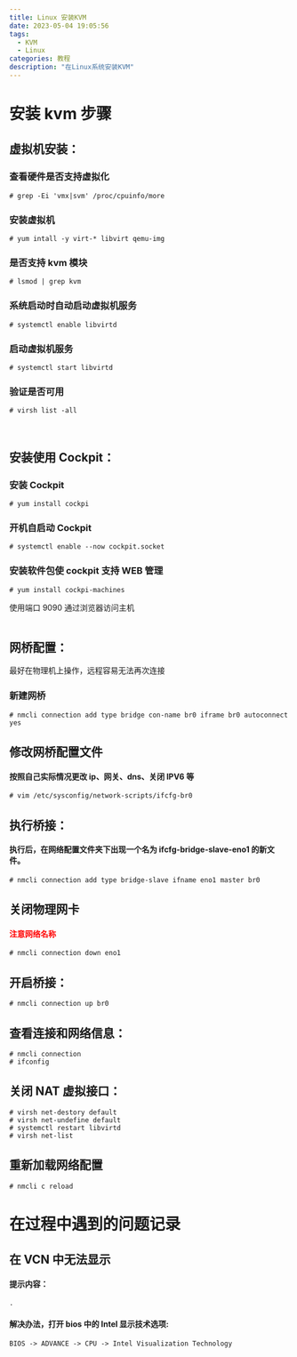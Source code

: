 ```yaml
---
title: Linux 安装KVM
date: 2023-05-04 19:05:56
tags:
  - KVM
  - Linux
categories: 教程
description: "在Linux系统安装KVM"
---
```


# 安装 kvm 步骤

## 虚拟机安装：

### 查看硬件是否支持虚拟化

```shell
# grep -Ei 'vmx|svm' /proc/cpuinfo/more
```

### 安装虚拟机

```shell
# yum intall -y virt-* libvirt qemu-img
```

### 是否支持 kvm 模块

```shell
# lsmod | grep kvm
```

### 系统启动时自动启动虚拟机服务

```shell
# systemctl enable libvirtd
```

### 启动虚拟机服务

```shell
# systemctl start libvirtd
```

### 验证是否可用

```shell
# virsh list -all
```

<br/>

## 安装使用 Cockpit：

### 安装 Cockpit

```shell
# yum install cockpi
```

### 开机自启动 Cockpit

```shell
# systemctl enable --now cockpit.socket
```

### 安装软件包使 cockpit 支持 WEB 管理

```shell
# yum install cockpi-machines
```

使用端口 9090 通过浏览器访问主机<br/><br/>

## 网桥配置：

最好在物理机上操作，远程容易无法再次连接

### 新建网桥

```shell
# nmcli connection add type bridge con-name br0 iframe br0 autoconnect yes
```

## 修改网桥配置文件

#### 按照自己实际情况更改 ip、网关、dns、关闭 IPV6 等

```shell
# vim /etc/sysconfig/network-scripts/ifcfg-br0
```

## 执行桥接：

#### 执行后，在网络配置文件夹下出现一个名为 ifcfg-bridge-slave-eno1 的新文件。

```shell
# nmcli connection add type bridge-slave ifname eno1 master br0
```

## 关闭物理网卡

#### <font color="red">注意网络名称</font>

```shell
# nmcli connection down eno1
```

## 开启桥接：

```shell
# nmcli connection up br0
```

## 查看连接和网络信息：

```shell
# nmcli connection
# ifconfig
```

## 关闭 NAT 虚拟接口：

```shell
# virsh net-destory default
# virsh net-undefine default
# systemctl restart libvirtd
# virsh net-list
```

## 重新加载网络配置

```shell
# nmcli c reload
```

# 在过程中遇到的问题记录

## 在 VCN 中无法显示

#### 提示内容：

`.`

#### 解决办法，打开 bios 中的 Intel 显示技术选项:

```
BIOS -> ADVANCE -> CPU -> Intel Visualization Technology
```

